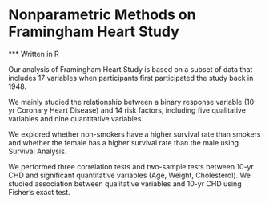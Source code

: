 # Nonparametric Methods on Framingham Heart Study
*** Written in R

Our analysis of Framingham Heart Study is based on a subset of data that includes 17 variables when participants first participated the study back in 1948. 

We mainly studied the relationship between a binary response variable (10-yr Coronary Heart Disease) and 14 risk factors, including five qualitative variables and nine quantitative variables.

We explored whether non-smokers have a higher survival rate than smokers and whether the female has a higher survival rate than the male using Survival Analysis. 

We performed three correlation tests and two-sample tests between 10-yr CHD and significant quantitative variables (Age, Weight, Cholesterol). We studied association between qualitative variables and 10-yr CHD using Fisher’s exact test.
